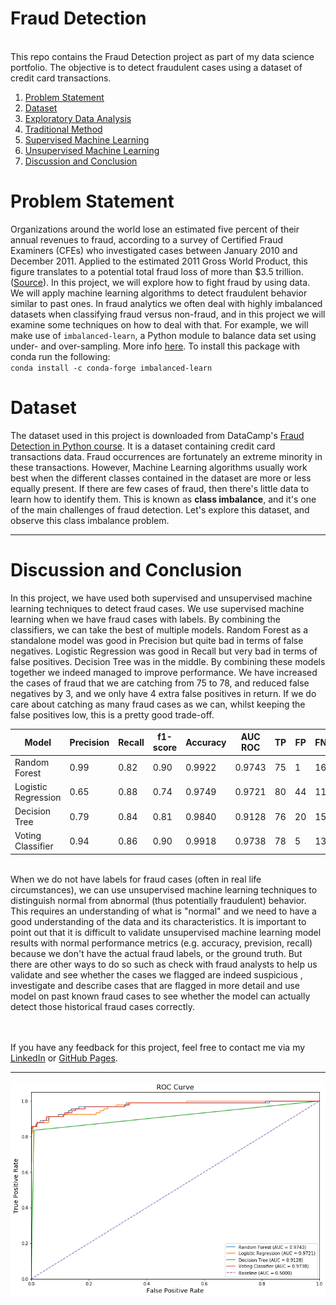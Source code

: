 # Fraud Detection
<br>
This repo contains the Fraud Detection project as part of my data science portfolio. The objective is to detect fraudulent cases using a dataset of credit card transactions. 

1. [Problem Statement](#problem)
2. [Dataset](#data)
3. [Exploratory Data Analysis](#eda)
4. [Traditional Method](#trad)
5. [Supervised Machine Learning](#sml)
6. [Unsupervised Machine Learning](#uml)
7. [Discussion and Conclusion](#conclusion)

# <a name="problem">Problem Statement</a>
Organizations around the world lose an estimated five percent of their annual revenues to fraud, according to a survey of Certified Fraud Examiners (CFEs) who investigated cases between January 2010 and December 2011. Applied to the estimated 2011 Gross World Product, this figure translates to a potential total fraud loss of more than $3.5 trillion. ([Source](https://www.acfe.com/press-release.aspx?id=4294973129)). In this project, we will explore how to fight fraud by using data. We will apply machine learning algorithms to detect fraudulent behavior similar to past ones. In fraud analytics we often deal with highly imbalanced datasets when classifying fraud versus non-fraud, and in this project we will examine some techniques on how to deal with that. For example, we will make use of ```imbalanced-learn```, a Python module to balance data set using under- and over-sampling. More info [here](https://anaconda.org/conda-forge/imbalanced-learn).
To install this package with conda run the following:<br>
``conda install -c conda-forge imbalanced-learn``

# <a name="data">Dataset</a>

The dataset used in this project is downloaded from DataCamp's [Fraud Detection in Python course](https://www.datacamp.com/courses/fraud-detection-in-python). It is a dataset containing credit card transactions data. Fraud occurrences are fortunately an extreme minority in these transactions. However, Machine Learning algorithms usually work best when the different classes contained in the dataset are more or less equally present. If there are few cases of fraud, then there's little data to learn how to identify them. This is known as **class imbalance**, and it's one of the main challenges of fraud detection. Let's explore this dataset, and observe this class imbalance problem.

***
# <a name="conclusion">Discussion and Conclusion</a>
In this project, we have used both supervised and unsupervised machine learning techniques to detect fraud cases. We use supervised machine learning when we have fraud cases with labels. By combining the classifiers, we can take the best of multiple models. Random Forest as a standalone model was good in Precision but quite bad in terms of false negatives. Logistic Regression was good in Recall but very bad in terms of false positives. Decision Tree was in the middle. By combining these models together we indeed managed to improve performance. We have increased the cases of fraud that we are catching from 75 to 78, and reduced false negatives by 3, and we only have 4 extra false positives in return. If we do care about catching as many fraud cases as we can, whilst keeping the false positives low, this is a pretty good trade-off. 


| Model | Precision | Recall | f1-score | Accuracy | AUC ROC | TP | FP | FN | TN |
|---|---|---|---|---|---|---|---|---|---|
| Random Forest | 0.99 | 0.82 | 0.90 | 0.9922 | 0.9743 | 75 | 1 | 16 | 2098 |
| Logistic Regression | 0.65 | 0.88 | 0.74 | 0.9749 | 0.9721 | 80 | 44 | 11 | 2055 |
| Decision Tree | 0.79 | 0.84 | 0.81 | 0.9840 | 0.9128 | 76 | 20 | 15 | 2079 |
| Voting Classifier | 0.94 | 0.86 | 0.90 | 0.9918 | 0.9738 | 78 | 5 | 13 | 2094 |

<br>
When we do not have labels for fraud cases (often in real life circumstances), we can use unsupervised machine learning  techniques to distinguish normal from abnormal (thus potentially fraudulent) behavior. This requires an understanding of what is "normal" and we need to have a good understanding of the data and its characteristics. It is important to point out that it is difficult to validate unsupervised machine learning model results with normal performance metrics (e.g. accuracy, prevision, recall) because we don't have the actual fraud labels, or the ground truth. But there are other ways to do so such as check with fraud analysts to help us validate and see whether the cases we flagged are indeed suspicious , investigate and describe cases that are flagged in more detail and use model on past known fraud cases to see whether the model can actually detect those historical fraud cases correctly.

<br><br>
If you have any feedback for this project, feel free to contact me via my [LinkedIn](https://www.linkedin.com/in/limchiahooi) or [GitHub Pages](https://limchiahooi.github.io).

---

![ROC Curve](roc.png)